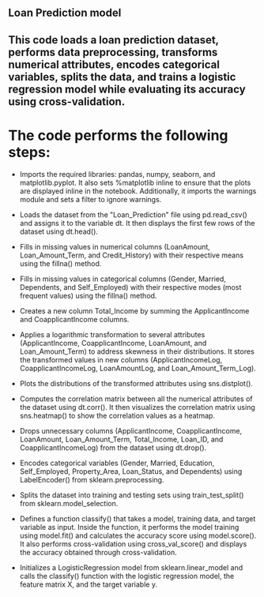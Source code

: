 ## Loan Prediction model

## This code loads a loan prediction dataset, performs data preprocessing, transforms numerical attributes, encodes categorical variables, splits the data, and trains a logistic regression model while evaluating its accuracy using cross-validation.

# The code performs the following steps:

- Imports the required libraries: pandas, numpy, seaborn, and matplotlib.pyplot. It also sets %matplotlib inline to ensure that the plots are displayed inline in the notebook. Additionally, it imports the warnings module and sets a filter to ignore warnings.

- Loads the dataset from the "Loan_Prediction" file using pd.read_csv() and assigns it to the variable dt. It then displays the first few rows of the dataset using dt.head().

- Fills in missing values in numerical columns (LoanAmount, Loan_Amount_Term, and Credit_History) with their respective means using the fillna() method.

- Fills in missing values in categorical columns (Gender, Married, Dependents, and Self_Employed) with their respective modes (most frequent values) using the fillna() method.

- Creates a new column Total_Income by summing the ApplicantIncome and CoapplicantIncome columns.

- Applies a logarithmic transformation to several attributes (ApplicantIncome, CoapplicantIncome, LoanAmount, and Loan_Amount_Term) to address skewness in their distributions. It stores the transformed values in new columns (ApplicantIncomeLog, CoapplicantIncomeLog, LoanAmountLog, and Loan_Amount_Term_Log).

- Plots the distributions of the transformed attributes using sns.distplot().

- Computes the correlation matrix between all the numerical attributes of the dataset using dt.corr(). It then visualizes the correlation matrix using sns.heatmap() to show the correlation values as a heatmap.

- Drops unnecessary columns (ApplicantIncome, CoapplicantIncome, LoanAmount, Loan_Amount_Term, Total_Income, Loan_ID, and CoapplicantIncomeLog) from the dataset using dt.drop().

- Encodes categorical variables (Gender, Married, Education, Self_Employed, Property_Area, Loan_Status, and Dependents) using LabelEncoder() from sklearn.preprocessing.

- Splits the dataset into training and testing sets using train_test_split() from sklearn.model_selection.

- Defines a function classify() that takes a model, training data, and target variable as input. Inside the function, it performs the model training using model.fit() and calculates the accuracy score using model.score(). It also performs cross-validation using cross_val_score() and displays the accuracy obtained through cross-validation.

- Initializes a LogisticRegression model from sklearn.linear_model and calls the classify() function with the logistic regression model, the feature matrix X, and the target variable y.

